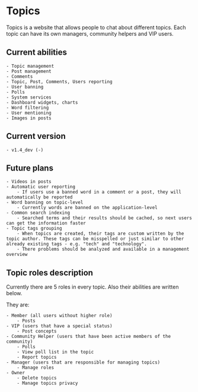 # Topics
Topics is a website that allows people to chat about different topics. Each topic can have its own managers, community helpers and VIP users.

## Current abilities
    - Topic management
    - Post management
    - Comments
    - Topic, Post, Comments, Users reporting
    - User banning
    - Polls
    - System services
    - Dashboard widgets, charts
    - Word filtering
    - User mentioning
    - Images in posts

## Current version
    - v1.4_dev (-)

## Future plans
    - Videos in posts
    - Automatic user reporting
        - If users use a banned word in a comment or a post, they will automatically be reported
    - Word banning on topic-level
        - Currently words are banned on the application-level
    - Common search indexing
        - Searched terms and their results should be cached, so next users can get the information faster
    - Topic tags grouping
        - When topics are created, their tags are custom written by the topic author. These tags can be misspelled or just similar to other already existing tags - e.g. "tech" and "technology".
        - There problems should be analyzed and available in a management overview

## Topic roles description
Currently there are 5 roles in every topic. Also their abilities are written below.

They are:

    - Member (all users without higher role)
        - Posts
    - VIP (users that have a special status)
        - Post concepts
    - Community Helper (users that have been active members of the community)
        - Polls
        - View poll list in the topic
        - Report topics
    - Manager (users that are responsible for managing topics)
        - Manage roles
    - Owner
        - Delete topics
        - Manage topics privacy